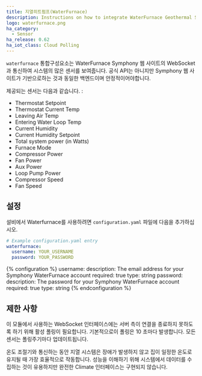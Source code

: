 ```yaml
---
title: 지열히트펌프(WaterFurnace)
description: Instructions on how to integrate WaterFurnace Geothermal System into Home Assistant.
logo: waterfurnace.png
ha_category:
  - Sensor
ha_release: 0.62
ha_iot_class: Cloud Polling
---
```


`waterfurnace` 통합구성요소는 WaterFurnace Symphony 웹 사이트의 WebSocket과 통신하여 시스템의 많은 센서를 보여줍니다. 공식 API는 아니지만 Symphony 웹 사이트가 기반으로하는 것과 동일한 백엔드이며 안정적이어야합니다.

제공되는 센서는 다음과 같습니다. :

- Thermostat Setpoint
- Thermostat Current Temp
- Leaving Air Temp
- Entering Water Loop Temp
- Current Humidity
- Current Humidity Setpoint
- Total system power (in Watts)
- Furnace Mode
- Compressor Power
- Fan Power
- Aux Power
- Loop Pump Power
- Compressor Speed
- Fan Speed

## 설정

설비에서 Waterfurnace를 사용하려면 `configuration.yaml` 파일에 다음을 추가하십시오.

```yaml
# Example configuration.yaml entry
waterfurnace:
  username: YOUR_USERNAME
  password: YOUR_PASSWORD
```

{% configuration %}
username:
  description: The email address for your Symphony WaterFurnace account
  required: true
  type: string
password:
  description: The password for your Symphony WaterFurnace account
  required: true
  type: string
{% endconfiguration %}

## 제한 사항

이 모듈에서 사용하는 WebSocket 인터페이스에는 서버 측이 연결을 종료하지 못하도록 하기 위해 활성 폴링이 필요합니다. 기본적으로이 폴링은 10 초마다 발생합니다. 모든 센서는 폴링주기마다 업데이트됩니다.

온도 조절기와 통신하는 동안 지열 시스템은 장애가 발생하지 않고 집이 일정한 온도로 유지될 때 가장 효율적으로 작동합니다. 성능을 이해하기 위해 시스템에서 데이터를 수집하는 것이 유용하지만 완전한 Climate 인터페이스는 구현되지 않습니다.